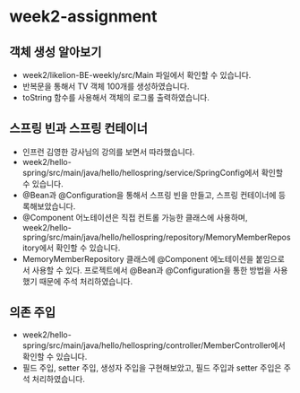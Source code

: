 # week2-assignment

## 객체 생성 알아보기

- week2/likelion-BE-weekly/src/Main 파일에서 확인할 수 있습니다.
- 반복문을 통해서 TV 객체 100개를 생성하였습니다.
- toString 함수를 사용해서 객체의 로그롤 출력하였습니다.

## 스프링 빈과 스프링 컨테이너

- 인프런 김영한 강사님의 강의를 보면서 따라했습니다.
- week2/hello-spring/src/main/java/hello/hellospring/service/SpringConfig에서 확인할 수 있습니다.
- @Bean과 @Configuration을 통해서 스프링 빈을 만들고, 스프링 컨테이너에 등록해보았습니다.
- @Component 어노테이션은 직접 컨트롤 가능한 클래스에 사용하며, week2/hello-spring/src/main/java/hello/hellospring/repository/MemoryMemberRepository에서 확인할 수 있습니다.
- MemoryMemberRepository 클래스에 @Component 에노테이션을 붙임으로서 사용할 수 있다. 프로젝트에서 @Bean과 @Configuration을 통한 방법을 사용했기 때문에 주석 처리하였습니다.

## 의존 주입

- week2/hello-spring/src/main/java/hello/hellospring/controller/MemberController에서 확인할 수 있습니다.
- 필드 주입, setter 주입, 생성자 주입을 구현해보았고, 필드 주입과 setter 주입은 주석 처리하였습니다.
